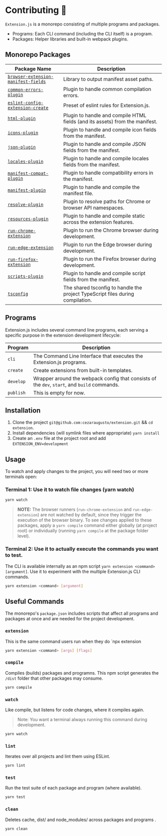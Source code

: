 # Contributing 🧩

`Extension.js` is a monorepo consisting of multiple programs and packages.

- Programs: Each CLI command (including the CLI itself) is a program.
- Packages: Helper libraries and built-in webpack plugins.

## Monorepo Packages

| Package Name                                                                       | Description                                                                    |
| ---------------------------------------------------------------------------------- | ------------------------------------------------------------------------------ |
| [`browser-extension-manifest-fields`](/packages/browser-extension-manifest-fields) | Library to output manifest asset paths.                                        |
| [`common-errors-plugin`](/packages/common-errors-plugin)                           | Plugin to handle common compilation errors.                                    |
| [`eslint-config-extension-create`](/packages/eslint-config-extension-create)       | Preset of eslint rules for Extension.js.                                        |
| [`html-plugin`](/packages/html-plugin)                                             | Plugin to handle and compile HTML fields (and its assets) from the manifest.   |
| [`icons-plugin`](/packages/icons-plugin)                                           | Plugin to handle and compile icon fields from the manifest.                    |
| [`json-plugin`](/packages/json-plugin)                                             | Plugin to handle and compile JSON fields from the manifest.                    |
| [`locales-plugin`](/packages/locales-plugin)                                       | Plugin to handle and compile locales fields from the manifest.                 |
| [`manifest-compat-plugin`](/packages/manifest-compat-plugin)                       | Plugin to handle compatibility errors in the manifest.                         |
| [`manifest-plugin`](/packages/manifest-plugin)                                     | Plugin to handle and compile the manifest file.                                |
| [`resolve-plugin`](/packages/resolve-plugin)                                       | Plugin to resolve paths for Chrome or browser API namespaces.                  |
| [`resources-plugin`](/packages/resources-plugin)                                   | Plugin to handle and compile static across the extension features.             |
| [`run-chrome-extension`](/packages/run-chrome-extension)                           | Plugin to run the Chrome browser during development.                           |
| [`run-edge-extension`](/packages/run-edge-extension)                               | Plugin to run the Edge browser during development.                             |
| [`run-firefox-extension`](/packages/run-firefox-extension)                         | Plugin to run the Firefox browser during development.                          |
| [`scripts-plugin`](/packages/scripts-plugin)                                       | Plugin to handle and compile script fields from the manifest.                  |
| [`tsconfig`](/packages/tsconfig)                                                   | The shared tsconfig to handle the project TypeScript files during compilation. |

## Programs

Extension.js includes several command line programs, each serving a specific purpose in the extension development lifecycle:

| Program   | Description                                                                                  |
| --------- | -------------------------------------------------------------------------------------------- |
| `cli`     | The Command Line Interface that executes the Extension.js programs.                             |
| `create`  | Create extensions from built-in templates.                                                   |
| `develop` | Wrapper around the webpack config that consists of the `dev`, `start`, and `build` commands. |
| `publish` | This is empty for now.                                                                       |

## Installation

1. Clone the project `git@github.com:cezaraugusto/extension.git` && `cd extension`.
2. Install dependencies (will symlink files where appropriate) `yarn install`
3. Create an `.env` file at the project root and add `EXTENSION_ENV=development`

## Usage

To watch and apply changes to the project, you will need two or more terminals open:

### Terminal 1: Use it to watch file changes (yarn watch)

```sh
yarn watch
```

> **NOTE:** The browser runners (`run-chrome-extension` and `run-edge-extension`) are not
> watched by default, since they trigger the execution of the browser binary. To see changes
> applied to these packages, apply a `yarn compile` command either globally (at project root)
> or individually (running `yarn compile` at the package folder level).

### Terminal 2: Use it to actually execute the commands you want to test.

The CLI is available internally as an npm script `yarn extension <command> [argument]`.
Use it to experiment with the multiple Extension.js CLI commands.

```sh
yarn extension <command> [argument]
```

## Useful Commands

The monorepo's `package.json` includes scripts that affect all programs and packages at once
and are needed for the project development.

### `extension`

This is the same command users run when they do `npx extension <command>

```sh
yarn extension <command> [args] [flags]
```

### `compile`

Compiles (builds) packages and programns. This npm script generates the `/dist` folder that other packages may consume.

```sh
yarn compile
```

### `watch`

Like compile, but listens for code changes, where it compiles again.

> Note: You want a terminal always running this command during development.

```sh
yarn watch
```

### `lint`

Iterates over all projects and lint them using ESLint.

```sh
yarn lint
```

### `test`

Run the test suite of each package and program (where available).

```sh
yarn test
```

### `clean`

Deletes cache, dist/ and node_modules/ across packages and programs .

```sh
yarn clean
```
